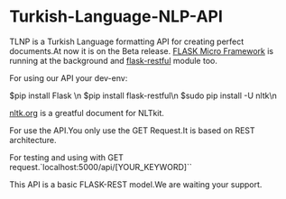 # Turkish-Language-NLP-API
TLNP is a Turkish Language formatting API for creating perfect documents.At now it is on the Beta release.
[FLASK Micro Framework](http://flask.pocoo.org/) is running at the background and [flask-restful](http://flask-restful.readthedocs.io/en/0.3.5/) module too.

For using our API your dev-env:

$pip install Flask \n
$pip install flask-restful\n
$sudo pip install -U nltk\n

[nltk.org](http://www.nltk.org/) is a greatful document for NLTkit.

For use the API.You only use the GET Request.It is based on REST architecture.

For testing and using with GET request.`localhost:5000/api/[YOUR_KEYWORD]``

This API is a basic FLASK-REST model.We are waiting your support.
